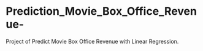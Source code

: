# Prediction_Movie_Box_Office_Revenue-
 Project of Predict Movie Box Office Revenue with Linear Regression.
